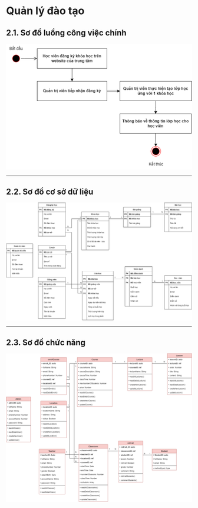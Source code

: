 # Quản lý đào tạo
## 2.1. Sơ đồ luồng công việc chính
<p align="center">
    <img src="./readme_img/main.png"/>
</p>

---

## 2.2. Sơ đồ cơ sở dữ liệu
<p>
    <img src="./read_img/../readme_img/db2.png">
</p>

---

## 2.3. Sơ đồ chức năng
<p>
    <img src="./readme_img/class.png"/>
</p>